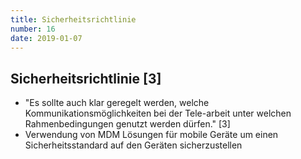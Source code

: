 ```yaml
---
title: Sicherheitsrichtlinie
number: 16
date: 2019-01-07
---
```

## Sicherheitsrichtlinie [3]
* "Es sollte auch klar geregelt werden, welche Kommunikationsmöglichkeiten bei der Tele-arbeit unter welchen Rahmenbedingungen genutzt werden dürfen." [3]
* Verwendung von MDM Lösungen für mobile Geräte um einen Sicherheitsstandard auf den Geräten sicherzustellen